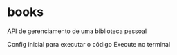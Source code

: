 # books

API de gerenciamento de uma biblioteca pessoal

Config inicial para executar o código
Execute no terminal
